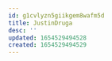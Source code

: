 ```yaml
---
id: g1cvlyzn5giikgem8wafm5d
title: JustinDruga
desc: ''
updated: 1654529494528
created: 1654529494529
---
```


